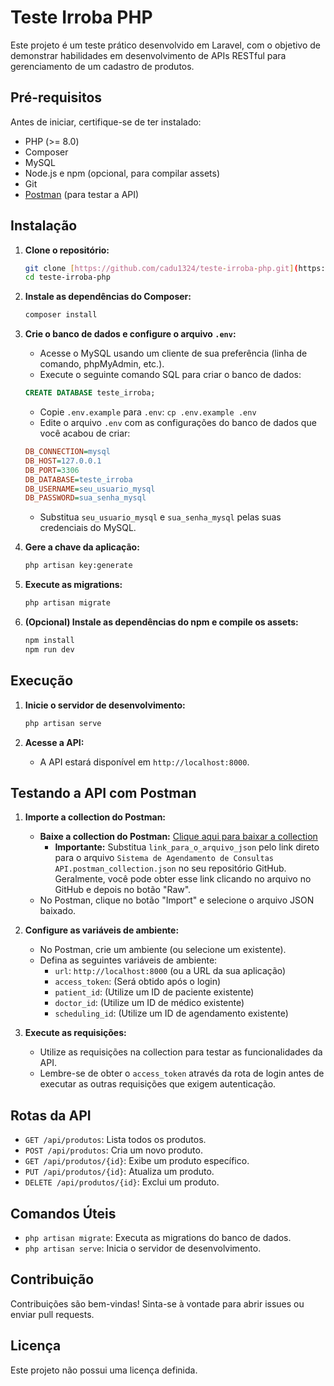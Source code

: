 # Teste Irroba PHP

Este projeto é um teste prático desenvolvido em Laravel, com o objetivo de demonstrar habilidades em desenvolvimento de APIs RESTful para gerenciamento de um cadastro de produtos.

## Pré-requisitos

Antes de iniciar, certifique-se de ter instalado:

-   PHP (>= 8.0)
-   Composer
-   MySQL
-   Node.js e npm (opcional, para compilar assets)
-   Git
-   [Postman](https://www.postman.com/) (para testar a API)

## Instalação

1.  **Clone o repositório:**

    ```bash
    git clone [https://github.com/cadu1324/teste-irroba-php.git](https://github.com/cadu1324/teste-irroba-php.git)
    cd teste-irroba-php
    ```

2.  **Instale as dependências do Composer:**

    ```bash
    composer install
    ```

3.  **Crie o banco de dados e configure o arquivo `.env`:**

    -   Acesse o MySQL usando um cliente de sua preferência (linha de comando, phpMyAdmin, etc.).
    -   Execute o seguinte comando SQL para criar o banco de dados:

    ```sql
    CREATE DATABASE teste_irroba;
    ```

    -   Copie `.env.example` para `.env`: `cp .env.example .env`
    -   Edite o arquivo `.env` com as configurações do banco de dados que você acabou de criar:

    ```ini
    DB_CONNECTION=mysql
    DB_HOST=127.0.0.1
    DB_PORT=3306
    DB_DATABASE=teste_irroba
    DB_USERNAME=seu_usuario_mysql
    DB_PASSWORD=sua_senha_mysql
    ```

    -   Substitua `seu_usuario_mysql` e `sua_senha_mysql` pelas suas credenciais do MySQL.

4.  **Gere a chave da aplicação:**

    ```bash
    php artisan key:generate
    ```

5.  **Execute as migrations:**

    ```bash
    php artisan migrate
    ```

6.  **(Opcional) Instale as dependências do npm e compile os assets:**

    ```bash
    npm install
    npm run dev
    ```

## Execução

1.  **Inicie o servidor de desenvolvimento:**

    ```bash
    php artisan serve
    ```

2.  **Acesse a API:**

    -   A API estará disponível em `http://localhost:8000`.

## Testando a API com Postman

1.  **Importe a collection do Postman:**

    -   **Baixe a collection do Postman:** [Clique aqui para baixar a collection](link_para_o_arquivo_json)
        -   **Importante:** Substitua `link_para_o_arquivo_json` pelo link direto para o arquivo `Sistema de Agendamento de Consultas API.postman_collection.json` no seu repositório GitHub. Geralmente, você pode obter esse link clicando no arquivo no GitHub e depois no botão "Raw".
    -   No Postman, clique no botão "Import" e selecione o arquivo JSON baixado.

2.  **Configure as variáveis de ambiente:**

    -   No Postman, crie um ambiente (ou selecione um existente).
    -   Defina as seguintes variáveis de ambiente:
        -   `url`: `http://localhost:8000` (ou a URL da sua aplicação)
        -   `access_token`: (Será obtido após o login)
        -   `patient_id`: (Utilize um ID de paciente existente)
        -   `doctor_id`: (Utilize um ID de médico existente)
        -   `scheduling_id`: (Utilize um ID de agendamento existente)

3.  **Execute as requisições:**

    -   Utilize as requisições na collection para testar as funcionalidades da API.
    -   Lembre-se de obter o `access_token` através da rota de login antes de executar as outras requisições que exigem autenticação.

## Rotas da API

-   `GET /api/produtos`: Lista todos os produtos.
-   `POST /api/produtos`: Cria um novo produto.
-   `GET /api/produtos/{id}`: Exibe um produto específico.
-   `PUT /api/produtos/{id}`: Atualiza um produto.
-   `DELETE /api/produtos/{id}`: Exclui um produto.

## Comandos Úteis

-   `php artisan migrate`: Executa as migrations do banco de dados.
-   `php artisan serve`: Inicia o servidor de desenvolvimento.

## Contribuição

Contribuições são bem-vindas! Sinta-se à vontade para abrir issues ou enviar pull requests.

## Licença

Este projeto não possui uma licença definida.
